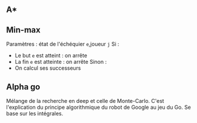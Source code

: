 ## A*
## Min-max
Paramètres : état de l'échéquier `e`,joueur `j`
Si :
- Le but `e` est atteint : on arrête
- La fin `e` est atteinte : on arrête
Sinon :
- On calcul ses successeurs
## Alpha go
Mélange de la recherche en deep et celle de Monte-Carlo. C'est l'explication du principe algorithmique du robot de Google au jeu du Go.
Se base sur les intégrales.